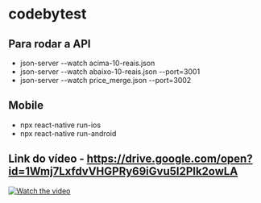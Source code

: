 # codebytest
## Para rodar a API 
* json-server --watch  acima-10-reais.json
* json-server --watch   abaixo-10-reais.json --port=3001
* json-server --watch price_merge.json --port=3002
## Mobile
* npx react-native run-ios 
* npx react-native run-android

## Link do vídeo - https://drive.google.com/open?id=1Wmj7LxfdvVHGPRy69iGvu5I2PIk2owLA

[![Watch the video](https://drive.google.com/open?id=1SXSMUW585BSfPSgZG9P0TYDc3IDuZ29a)](https://youtu.be/vt5fpE0bzSY)
